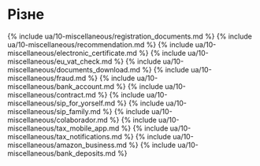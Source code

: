 # Різне

{% include ua/10-miscellaneous/registration_documents.md %}
{% include ua/10-miscellaneous/recommendation.md %}
{% include ua/10-miscellaneous/electronic_certificate.md %}
{% include ua/10-miscellaneous/eu_vat_check.md %}
{% include ua/10-miscellaneous/documents_download.md %}
{% include ua/10-miscellaneous/fraud.md %}
{% include ua/10-miscellaneous/bank_account.md %}
{% include ua/10-miscellaneous/contract.md %}
{% include ua/10-miscellaneous/sip_for_yorself.md %}
{% include ua/10-miscellaneous/sip_family.md %}
{% include ua/10-miscellaneous/colaborador.md %}
{% include ua/10-miscellaneous/tax_mobile_app.md %}
{% include ua/10-miscellaneous/tax_notifications.md %}
{% include ua/10-miscellaneous/amazon_business.md %}
{% include ua/10-miscellaneous/bank_deposits.md %}
